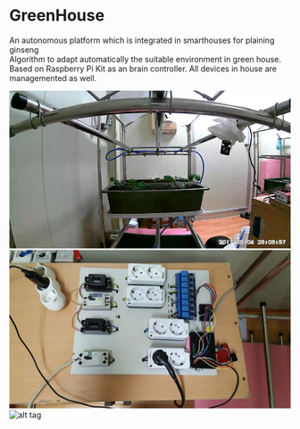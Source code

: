 # GreenHouse

An autonomous platform which is integrated in smarthouses for plaining ginseng \
Algorithm to adapt automatically the suitable environment in green house.
Based on Raspberry Pi Kit as an brain controller. All devices in house are managemented as well.


![alt tag](https://github.com/icqrx/GreenHouse/blob/master/Picture1.png?raw=true)
![alt tag](https://github.com/icqrx/GreenHouse/blob/master/Picture2.png?raw=true)
![alt tag](https://github.com/icqrx/GreenHouse/blob/master/greenhouse1.png?raw=true)
